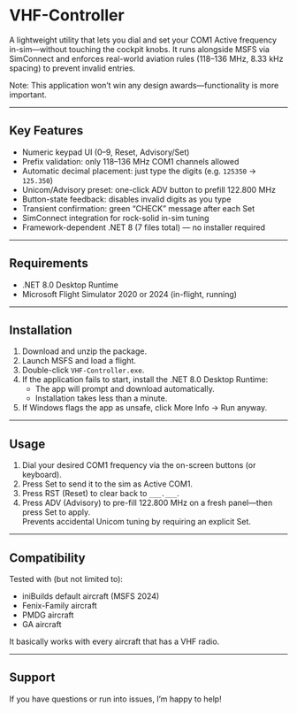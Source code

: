 # VHF-Controller

A lightweight utility that lets you dial and set your COM1 Active frequency in-sim—without touching the cockpit knobs. It runs alongside MSFS via SimConnect and enforces real-world aviation rules (118–136 MHz, 8.33 kHz spacing) to prevent invalid entries.

Note: This application won’t win any design awards—functionality is more important.

---

## Key Features

- Numeric keypad UI (0–9, Reset, Advisory/Set)  
- Prefix validation: only 118–136 MHz COM1 channels allowed  
- Automatic decimal placement: just type the digits (e.g. `125350` → `125.350`)  
- Unicom/Advisory preset: one-click ADV button to prefill 122.800 MHz  
- Button-state feedback: disables invalid digits as you type  
- Transient confirmation: green “CHECK” message after each Set  
- SimConnect integration for rock-solid in-sim tuning  
- Framework-dependent .NET 8 (7 files total) — no installer required  

---

## Requirements

- .NET 8.0 Desktop Runtime  
- Microsoft Flight Simulator 2020 or 2024 (in-flight, running)  

---

## Installation

1. Download and unzip the package.  
2. Launch MSFS and load a flight.  
3. Double-click `VHF-Controller.exe`.  
4. If the application fails to start, install the .NET 8.0 Desktop Runtime:
   - The app will prompt and download automatically.  
   - Installation takes less than a minute.  
5. If Windows flags the app as unsafe, click More Info → Run anyway.  

---

## Usage

1. Dial your desired COM1 frequency via the on-screen buttons (or keyboard).  
2. Press Set to send it to the sim as Active COM1.  
3. Press RST (Reset) to clear back to `___.___`.  
4. Press ADV (Advisory) to pre-fill 122.800 MHz on a fresh panel—then press Set to apply.  
   Prevents accidental Unicom tuning by requiring an explicit Set.

---

## Compatibility

Tested with (but not limited to):  
- iniBuilds default aircraft (MSFS 2024)  
- Fenix-Family aircraft  
- PMDG aircraft
- GA aircraft

It basically works with every aircraft that has a VHF radio.

---

## Support

If you have questions or run into issues, I’m happy to help!
